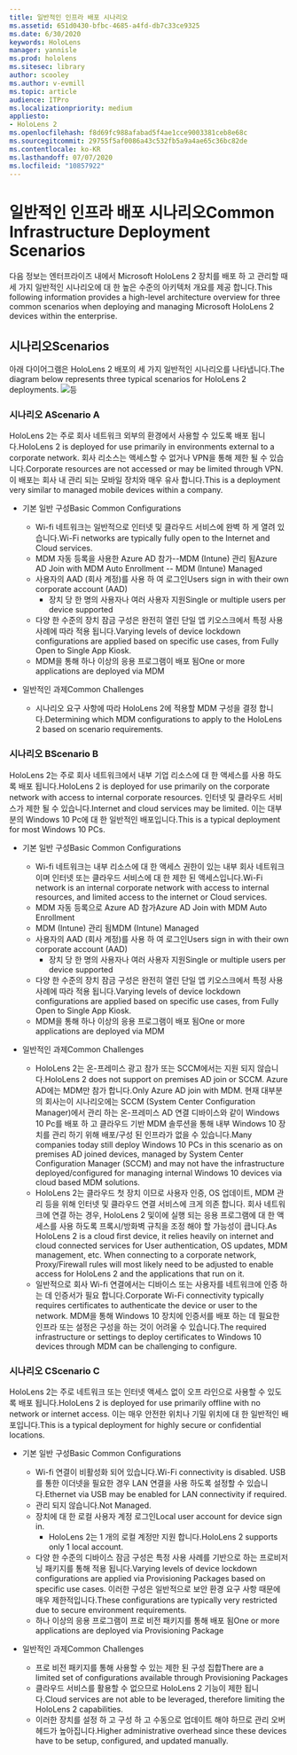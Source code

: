 ```yaml
---
title: 일반적인 인프라 배포 시나리오
ms.assetid: 651d0430-bfbc-4685-a4fd-db7c33ce9325
ms.date: 6/30/2020
keywords: HoloLens
manager: yannisle
ms.prod: hololens
ms.sitesec: library
author: scooley
ms.author: v-evmill
ms.topic: article
audience: ITPro
ms.localizationpriority: medium
appliesto:
- HoloLens 2
ms.openlocfilehash: f8d69fc988afabad5f4ae1cce9003381ceb8e68c
ms.sourcegitcommit: 29755f5af0086a43c532fb5a9a4ae65c36bc82de
ms.contentlocale: ko-KR
ms.lasthandoff: 07/07/2020
ms.locfileid: "10857922"
---
```

# <span data-ttu-id="f1537-103">일반적인 인프라 배포 시나리오</span><span class="sxs-lookup"><span data-stu-id="f1537-103">Common Infrastructure Deployment Scenarios</span></span>
<span data-ttu-id="f1537-104">다음 정보는 엔터프라이즈 내에서 Microsoft HoloLens 2 장치를 배포 하 고 관리할 때 세 가지 일반적인 시나리오에 대 한 높은 수준의 아키텍처 개요를 제공 합니다.</span><span class="sxs-lookup"><span data-stu-id="f1537-104">This following information provides a high-level architecture overview for three common scenarios when deploying and managing Microsoft HoloLens 2 devices within the enterprise.</span></span>

## <span data-ttu-id="f1537-105">시나리오</span><span class="sxs-lookup"><span data-stu-id="f1537-105">Scenarios</span></span>

<span data-ttu-id="f1537-106">아래 다이어그램은 HoloLens 2 배포의 세 가지 일반적인 시나리오를 나타냅니다.</span><span class="sxs-lookup"><span data-stu-id="f1537-106">The diagram below represents three typical scenarios for HoloLens 2 deployments.</span></span> 
![등](images/scenarios.jpg)

### <span data-ttu-id="f1537-108">시나리오 A</span><span class="sxs-lookup"><span data-stu-id="f1537-108">Scenario A</span></span>

<span data-ttu-id="f1537-109">HoloLens 2는 주로 회사 네트워크 외부의 환경에서 사용할 수 있도록 배포 됩니다.</span><span class="sxs-lookup"><span data-stu-id="f1537-109">HoloLens 2 is deployed for use primarily in environments external to a corporate network.</span></span> <span data-ttu-id="f1537-110">회사 리소스는 액세스할 수 없거나 VPN을 통해 제한 될 수 있습니다.</span><span class="sxs-lookup"><span data-stu-id="f1537-110">Corporate resources are not accessed or may be limited through VPN.</span></span> <span data-ttu-id="f1537-111">이 배포는 회사 내 관리 되는 모바일 장치와 매우 유사 합니다.</span><span class="sxs-lookup"><span data-stu-id="f1537-111">This is a deployment very similar to managed mobile devices within a company.</span></span>
 * <span data-ttu-id="f1537-112">기본 일반 구성</span><span class="sxs-lookup"><span data-stu-id="f1537-112">Basic Common Configurations</span></span>
   * <span data-ttu-id="f1537-113">Wi-fi 네트워크는 일반적으로 인터넷 및 클라우드 서비스에 완벽 하 게 열려 있습니다.</span><span class="sxs-lookup"><span data-stu-id="f1537-113">Wi-Fi networks are typically fully open to the Internet and Cloud services.</span></span>
   * <span data-ttu-id="f1537-114">MDM 자동 등록을 사용한 Azure AD 참가--MDM (Intune) 관리 됨</span><span class="sxs-lookup"><span data-stu-id="f1537-114">Azure AD Join with MDM Auto Enrollment -- MDM (Intune) Managed</span></span>
   * <span data-ttu-id="f1537-115">사용자의 AAD (회사 계정)를 사용 하 여 로그인</span><span class="sxs-lookup"><span data-stu-id="f1537-115">Users sign in with their own corporate account (AAD)</span></span> 
     * <span data-ttu-id="f1537-116">장치 당 한 명의 사용자나 여러 사용자 지원</span><span class="sxs-lookup"><span data-stu-id="f1537-116">Single or multiple users per device supported</span></span>
   * <span data-ttu-id="f1537-117">다양 한 수준의 장치 잠금 구성은 완전히 열린 단일 앱 키오스크에서 특정 사용 사례에 따라 적용 됩니다.</span><span class="sxs-lookup"><span data-stu-id="f1537-117">Varying levels of device lockdown configurations are applied based on specific use cases, from Fully Open to Single App Kiosk.</span></span>
   * <span data-ttu-id="f1537-118">MDM을 통해 하나 이상의 응용 프로그램이 배포 됨</span><span class="sxs-lookup"><span data-stu-id="f1537-118">One or more applications are deployed via MDM</span></span>

* <span data-ttu-id="f1537-119">일반적인 과제</span><span class="sxs-lookup"><span data-stu-id="f1537-119">Common Challenges</span></span>
   * <span data-ttu-id="f1537-120">시나리오 요구 사항에 따라 HoloLens 2에 적용할 MDM 구성을 결정 합니다.</span><span class="sxs-lookup"><span data-stu-id="f1537-120">Determining which MDM configurations to apply to the HoloLens 2 based on scenario requirements.</span></span>

### <span data-ttu-id="f1537-121">시나리오 B</span><span class="sxs-lookup"><span data-stu-id="f1537-121">Scenario B</span></span>

<span data-ttu-id="f1537-122">HoloLens 2는 주로 회사 네트워크에서 내부 기업 리소스에 대 한 액세스를 사용 하도록 배포 됩니다.</span><span class="sxs-lookup"><span data-stu-id="f1537-122">HoloLens 2 is deployed for use primarily on the corporate network with access to internal corporate resources.</span></span> <span data-ttu-id="f1537-123">인터넷 및 클라우드 서비스가 제한 될 수 있습니다.</span><span class="sxs-lookup"><span data-stu-id="f1537-123">Internet and cloud services may be limited.</span></span> <span data-ttu-id="f1537-124">이는 대부분의 Windows 10 Pc에 대 한 일반적인 배포입니다.</span><span class="sxs-lookup"><span data-stu-id="f1537-124">This is a typical deployment for most Windows 10 PCs.</span></span>
 * <span data-ttu-id="f1537-125">기본 일반 구성</span><span class="sxs-lookup"><span data-stu-id="f1537-125">Basic Common Configurations</span></span>
   * <span data-ttu-id="f1537-126">Wi-fi 네트워크는 내부 리소스에 대 한 액세스 권한이 있는 내부 회사 네트워크 이며 인터넷 또는 클라우드 서비스에 대 한 제한 된 액세스입니다.</span><span class="sxs-lookup"><span data-stu-id="f1537-126">Wi-Fi network is an internal corporate network with access to internal resources, and limited access to the internet or Cloud services.</span></span>
   * <span data-ttu-id="f1537-127">MDM 자동 등록으로 Azure AD 참가</span><span class="sxs-lookup"><span data-stu-id="f1537-127">Azure AD Join with MDM Auto Enrollment</span></span> 
   * <span data-ttu-id="f1537-128">MDM (Intune) 관리 됨</span><span class="sxs-lookup"><span data-stu-id="f1537-128">MDM (Intune) Managed</span></span>
   * <span data-ttu-id="f1537-129">사용자의 AAD (회사 계정)를 사용 하 여 로그인</span><span class="sxs-lookup"><span data-stu-id="f1537-129">Users sign in with their own corporate account (AAD)</span></span>
     * <span data-ttu-id="f1537-130">장치 당 한 명의 사용자나 여러 사용자 지원</span><span class="sxs-lookup"><span data-stu-id="f1537-130">Single or multiple users per device supported</span></span>
   * <span data-ttu-id="f1537-131">다양 한 수준의 장치 잠금 구성은 완전히 열린 단일 앱 키오스크에서 특정 사용 사례에 따라 적용 됩니다.</span><span class="sxs-lookup"><span data-stu-id="f1537-131">Varying levels of device lockdown configurations are applied based on specific use cases, from Fully Open to Single App Kiosk.</span></span>
   * <span data-ttu-id="f1537-132">MDM을 통해 하나 이상의 응용 프로그램이 배포 됨</span><span class="sxs-lookup"><span data-stu-id="f1537-132">One or more applications are deployed via MDM</span></span>

 * <span data-ttu-id="f1537-133">일반적인 과제</span><span class="sxs-lookup"><span data-stu-id="f1537-133">Common Challenges</span></span>
   * <span data-ttu-id="f1537-134">HoloLens 2는 온-프레미스 광고 참가 또는 SCCM에서는 지원 되지 않습니다.</span><span class="sxs-lookup"><span data-stu-id="f1537-134">HoloLens 2 does not support on premises AD join or SCCM.</span></span> <span data-ttu-id="f1537-135">Azure AD에는 MDM만 참가 합니다.</span><span class="sxs-lookup"><span data-stu-id="f1537-135">Only Azure AD join with MDM.</span></span> <span data-ttu-id="f1537-136">현재 대부분의 회사는이 시나리오에는 SCCM (System Center Configuration Manager)에서 관리 하는 온-프레미스 AD 연결 디바이스와 같이 Windows 10 Pc를 배포 하 고 클라우드 기반 MDM 솔루션을 통해 내부 Windows 10 장치를 관리 하기 위해 배포/구성 된 인프라가 없을 수 있습니다.</span><span class="sxs-lookup"><span data-stu-id="f1537-136">Many companies today still deploy Windows 10 PCs in this scenario as on premises AD joined devices, managed by System Center Configuration Manager (SCCM) and may not have the infrastructure deployed/configured for managing internal Windows 10 devices via cloud based MDM solutions.</span></span>
   * <span data-ttu-id="f1537-137">HoloLens 2는 클라우드 첫 장치 이므로 사용자 인증, OS 업데이트, MDM 관리 등을 위해 인터넷 및 클라우드 연결 서비스에 크게 의존 합니다. 회사 네트워크에 연결 하는 경우, HoloLens 2 및이에 실행 되는 응용 프로그램에 대 한 액세스를 사용 하도록 프록시/방화벽 규칙을 조정 해야 할 가능성이 큽니다.</span><span class="sxs-lookup"><span data-stu-id="f1537-137">As HoloLens 2 is a cloud first device, it relies heavily on internet and cloud connected services for User authentication, OS updates, MDM management, etc. When connecting to a corporate network, Proxy/Firewall rules will most likely need to be adjusted to enable access for HoloLens 2 and the applications that run on it.</span></span> 
   * <span data-ttu-id="f1537-138">일반적으로 회사 Wi-fi 연결에서는 디바이스 또는 사용자를 네트워크에 인증 하는 데 인증서가 필요 합니다.</span><span class="sxs-lookup"><span data-stu-id="f1537-138">Corporate Wi-Fi connectivity typically requires certificates to authenticate the device or user to the network.</span></span> <span data-ttu-id="f1537-139">MDM을 통해 Windows 10 장치에 인증서를 배포 하는 데 필요한 인프라 또는 설정은 구성을 하는 것이 어려울 수 있습니다.</span><span class="sxs-lookup"><span data-stu-id="f1537-139">The required infrastructure or settings to deploy certificates to Windows 10 devices through MDM can be challenging to configure.</span></span>

### <span data-ttu-id="f1537-140">시나리오 C</span><span class="sxs-lookup"><span data-stu-id="f1537-140">Scenario C</span></span>

<span data-ttu-id="f1537-141">HoloLens 2는 주로 네트워크 또는 인터넷 액세스 없이 오프 라인으로 사용할 수 있도록 배포 됩니다.</span><span class="sxs-lookup"><span data-stu-id="f1537-141">HoloLens 2 is deployed for use primarily offline with no network or internet access.</span></span> <span data-ttu-id="f1537-142">이는 매우 안전한 위치나 기밀 위치에 대 한 일반적인 배포입니다.</span><span class="sxs-lookup"><span data-stu-id="f1537-142">This is a typical deployment for highly secure or confidential locations.</span></span>
 * <span data-ttu-id="f1537-143">기본 일반 구성</span><span class="sxs-lookup"><span data-stu-id="f1537-143">Basic Common Configurations</span></span>
   * <span data-ttu-id="f1537-144">Wi-fi 연결이 비활성화 되어 있습니다.</span><span class="sxs-lookup"><span data-stu-id="f1537-144">Wi-Fi connectivity is disabled.</span></span> <span data-ttu-id="f1537-145">USB를 통한 이더넷을 필요한 경우 LAN 연결을 사용 하도록 설정할 수 있습니다.</span><span class="sxs-lookup"><span data-stu-id="f1537-145">Ethernet via USB may be enabled for LAN connectivity if required.</span></span>
   * <span data-ttu-id="f1537-146">관리 되지 않습니다.</span><span class="sxs-lookup"><span data-stu-id="f1537-146">Not Managed.</span></span>
   * <span data-ttu-id="f1537-147">장치에 대 한 로컬 사용자 계정 로그인</span><span class="sxs-lookup"><span data-stu-id="f1537-147">Local user account for device sign in.</span></span>
     * <span data-ttu-id="f1537-148">HoloLens 2는 1 개의 로컬 계정만 지원 합니다.</span><span class="sxs-lookup"><span data-stu-id="f1537-148">HoloLens 2 supports only 1 local account.</span></span>
   * <span data-ttu-id="f1537-149">다양 한 수준의 디바이스 잠금 구성은 특정 사용 사례를 기반으로 하는 프로비저닝 패키지를 통해 적용 됩니다.</span><span class="sxs-lookup"><span data-stu-id="f1537-149">Varying levels of device lockdown configurations are applied via Provisioning Packages based on specific use cases.</span></span> <span data-ttu-id="f1537-150">이러한 구성은 일반적으로 보안 환경 요구 사항 때문에 매우 제한적입니다.</span><span class="sxs-lookup"><span data-stu-id="f1537-150">These configurations are typically very restricted due to secure environment requirements.</span></span>
   * <span data-ttu-id="f1537-151">하나 이상의 응용 프로그램이 프로 비전 패키지를 통해 배포 됨</span><span class="sxs-lookup"><span data-stu-id="f1537-151">One or more applications are deployed via Provisioning Package</span></span>

 * <span data-ttu-id="f1537-152">일반적인 과제</span><span class="sxs-lookup"><span data-stu-id="f1537-152">Common Challenges</span></span>
   * <span data-ttu-id="f1537-153">프로 비전 패키지를 통해 사용할 수 있는 제한 된 구성 집합</span><span class="sxs-lookup"><span data-stu-id="f1537-153">There are a limited set of configurations available through Provisioning Packages</span></span>
   * <span data-ttu-id="f1537-154">클라우드 서비스를 활용할 수 없으므로 HoloLens 2 기능이 제한 됩니다.</span><span class="sxs-lookup"><span data-stu-id="f1537-154">Cloud services are not able to be leveraged, therefore limiting the HoloLens 2 capabilities.</span></span>
   * <span data-ttu-id="f1537-155">이러한 장치를 설정 하 고 구성 하 고 수동으로 업데이트 해야 하므로 관리 오버 헤드가 높아집니다.</span><span class="sxs-lookup"><span data-stu-id="f1537-155">Higher administrative overhead since these devices have to be setup, configured, and updated manually.</span></span>
